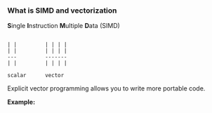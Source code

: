 ### What is SIMD and vectorization

**S**ingle **I**nstruction **M**ultiple **D**ata (SIMD)

```

| |			| | | |
| |			| | | |
---	  		-------
| |			| | | |

scalar		vector

```

Explicit vector programming allows you to write more portable code. 

**Example:**

```


```
